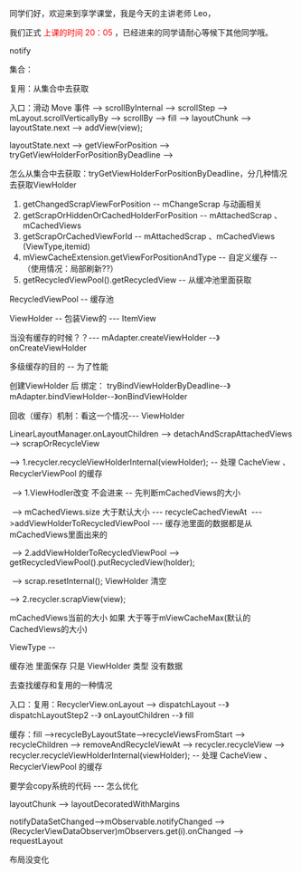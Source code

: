 同学们好，欢迎来到享学课堂，我是今天的主讲老师 Leo，

我们正式 <font color=red>上课的时间 20：05</font> ，已经进来的同学请耐心等候下其他同学哦。





notify



集合：

复用：从集合中去获取

入口：滑动 Move 事件 --> scrollByInternal --> scrollStep --> mLayout.scrollVerticallyBy 
--> scrollBy  --> fill --> layoutChunk  --> layoutState.next --> addView(view);

layoutState.next --> getViewForPosition --> tryGetViewHolderForPositionByDeadline -->

怎么从集合中去获取：tryGetViewHolderForPositionByDeadline，分几种情况去获取ViewHolder

1. getChangedScrapViewForPosition -- mChangeScrap 与动画相关
2. getScrapOrHiddenOrCachedHolderForPosition  -- mAttachedScrap 、mCachedViews 
3. getScrapOrCachedViewForId  -- mAttachedScrap 、mCachedViews (ViewType,itemid)
4. mViewCacheExtension.getViewForPositionAndType -- 自定义缓存 -- （使用情况：局部刷新??）
5. getRecycledViewPool().getRecycledView -- 从缓冲池里面获取

RecycledViewPool -- 缓存池

ViewHolder -- 包装View的 --- ItemView

当没有缓存的时候？？--- mAdapter.createViewHolder --》 onCreateViewHolder

多级缓存的目的 -- 为了性能

创建ViewHolder 后 绑定： tryBindViewHolderByDeadline--》 mAdapter.bindViewHolder--》onBindViewHolder



回收（缓存）机制：看这一个情况--- ViewHolder

LinearLayoutManager.onLayoutChildren --> detachAndScrapAttachedViews --> scrapOrRecycleView

--> 1.recycler.recycleViewHolderInternal(viewHolder); -- 处理 CacheView 、RecyclerViewPool 的缓存

​	--> 1.ViewHodler改变 不会进来 -- 先判断mCachedViews的大小

​		--> mCachedViews.size 大于默认大小  --- recycleCachedViewAt 
​		--- >addViewHolderToRecycledViewPool --- 缓存池里面的数据都是从mCachedViews里面出来的

​	--> 2.addViewHolderToRecycledViewPool --> getRecycledViewPool().putRecycledView(holder);

​		--> scrap.resetInternal();  ViewHolder 清空

--> 2.recycler.scrapView(view);



mCachedViews当前的大小 如果 大于等于mViewCacheMax(默认的CachedViews的大小)

ViewType -- 

缓存池  里面保存  只是 ViewHolder 类型 没有数据



去查找缓存和复用的一种情况 

入口：复用：RecyclerView.onLayout --> dispatchLayout --》 dispatchLayoutStep2 --》 onLayoutChildren --》 fill

缓存：fill -->recycleByLayoutState-->recycleViewsFromStart --> recycleChildren
--> removeAndRecycleViewAt --> recycler.recycleView 
--> recycler.recycleViewHolderInternal(viewHolder); -- 处理 CacheView 、RecyclerViewPool 的缓存



要学会copy系统的代码 --- 怎么优化



layoutChunk --> layoutDecoratedWithMargins





notifyDataSetChanged-->mObservable.notifyChanged
--> (RecyclerViewDataObserver)mObservers.get(i).onChanged --> requestLayout



布局没变化